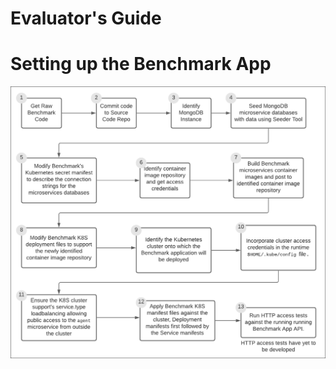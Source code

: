 # Evaluator's Guide

# Setting up the Benchmark App

![Setting up the Benchmark](./images/benchmark/benchmark_workflow.png)